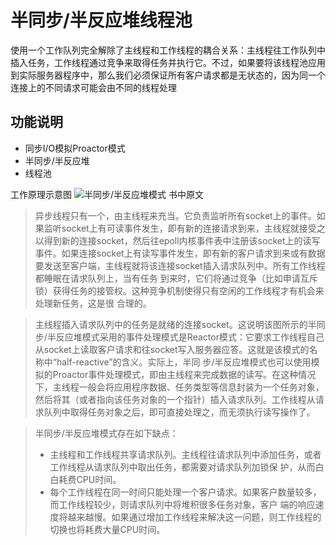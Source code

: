 # 半同步/半反应堆线程池

使用一个工作队列完全解除了主线程和工作线程的耦合关系：主线程往工作队列中插入任务，工作线程通过竞争来取得任务并执行它。不过，如果要将该线程池应用到实际服务器程序中，那么我们必须保证所有客户请求都是无状态的，因为同一个连接上的不同请求可能会由不同的线程处理

## 功能说明

* 同步I/O模拟Proactor模式
* 半同步/半反应堆
* 线程池

工作原理示意图
![半同步/半反应堆模式](image.png)
书中原文
> 异步线程只有一个，由主线程来充当。它负责监听所有socket上的事件。如果监听socket上有可读事件发生，即有新的连接请求到来，主线程就接受之以得到新的连接socket，然后往epoll内核事件表中注册该socket上的读写事件。如果连接socket上有读写事件发生，即有新的客户请求到来或有数据要发送至客户端，主线程就将该连接socket插入请求队列中。所有工作线程都睡眠在请求队列上，当有任务
到来时，它们将通过竞争（比如申请互斥锁）获得任务的接管权。这种竞争机制使得只有空闲的工作线程才有机会来处理新任务，这是很
合理的。

> 主线程插入请求队列中的任务是就绪的连接socket。这说明该图所示的半同步/半反应堆模式采用的事件处理模式是Reactor模式：它要求工作线程自己从socket上读取客户请求和往socket写入服务器应答。这就是该模式的名称中“half-reactive”的含义。实际上，半同
步/半反应堆模式也可以使用模拟的Proactor事件处理模式，即由主线程来完成数据的读写。在这种情况下，主线程一般会将应用程序数据、任务类型等信息封装为一个任务对象，然后将其（或者指向该任务对象的一个指针）插入请求队列。工作线程从请求队列中取得任务对象之后，即可直接处理之，而无须执行读写操作了。

> 半同步/半反应堆模式存在如下缺点：
> * 主线程和工作线程共享请求队列。主线程往请求队列中添加任务，或者工作线程从请求队列中取出任务，都需要对请求队列加锁保
护，从而白白耗费CPU时间。
> * 每个工作线程在同一时间只能处理一个客户请求。如果客户数量较多，而工作线程较少，则请求队列中将堆积很多任务对象，客户
端的响应速度将越来越慢。如果通过增加工作线程来解决这一问题，则工作线程的切换也将耗费大量CPU时间。
